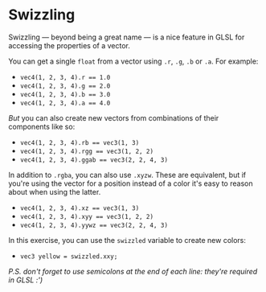 # Swizzling

Swizzling — beyond being a great name — is a nice feature in GLSL for accessing the properties of a vector.

You can get a single `float` from a vector using `.r`, `.g`, `.b` or `.a`. For example:

* `vec4(1, 2, 3, 4).r == 1.0`
* `vec4(1, 2, 3, 4).g == 2.0`
* `vec4(1, 2, 3, 4).b == 3.0`
* `vec4(1, 2, 3, 4).a == 4.0`

*But* you can also create new vectors from combinations of their components like so:

* `vec4(1, 2, 3, 4).rb == vec3(1, 3)`
* `vec4(1, 2, 3, 4).rgg == vec3(1, 2, 2)`
* `vec4(1, 2, 3, 4).ggab == vec3(2, 2, 4, 3)`

In addition to `.rgba`, you can also use `.xyzw`. These are equivalent, but if you're using the vector for a position instead of a color it's easy to reason about when using the latter.

* `vec4(1, 2, 3, 4).xz == vec3(1, 3)`
* `vec4(1, 2, 3, 4).xyy == vec3(1, 2, 2)`
* `vec4(1, 2, 3, 4).yywz == vec3(2, 2, 4, 3)`

In this exercise, you can use the `swizzled` variable to create new colors:

* `vec3 yellow = swizzled.xxy;`

*P.S. don't forget to use semicolons at the end of each line: they're required in GLSL :')*
